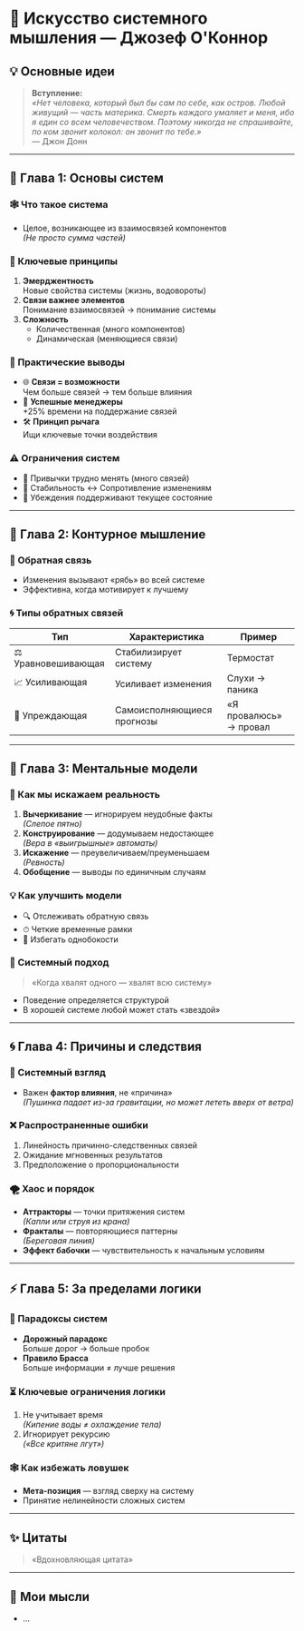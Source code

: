 # 📘 Искусство системного мышления — Джозеф О'Коннор

## 💡 Основные идеи

> **Вступление:**  
> _«Нет человека, который был бы сам по себе, как остров. Любой живущий — часть материка. Смерть каждого умаляет и меня, ибо я един со всем человечеством. Поэтому никогда не спрашивайте, по ком звонит колокол: он звонит по тебе.»_  
> — Джон Донн

---

## 🧩 Глава 1: Основы систем

### 🕸️ Что такое система
- Целое, возникающее из взаимосвязей компонентов  
  _(Не просто сумма частей)_

### 🔗 Ключевые принципы
1. **Эмерджентность**  
   Новые свойства системы (жизнь, водовороты)  
2. **Связи важнее элементов**  
   Понимание взаимосвязей → понимание системы  
3. **Сложность**  
   - Количественная (много компонентов)  
   - Динамическая (меняющиеся связи)

### 💼 Практические выводы
- 🌐 **Связи = возможности**  
  Чем больше связей → тем больше влияния  
- 👔 **Успешные менеджеры**  
  +25% времени на поддержание связей  
- 🛠️ **Принцип рычага**  
  Ищи ключевые точки воздействия  

### ⚠️ Ограничения систем
- 🔄 Привычки трудно менять (много связей)  
- 🏰 Стабильность ↔ Сопротивление изменениям  
- 💭 Убеждения поддерживают текущее состояние  

---

## 🔄 Глава 2: Контурное мышление

### 📶 Обратная связь
- Изменения вызывают «рябь» во всей системе  
- Эффективна, когда мотивирует к лучшему  

### 🌀 Типы обратных связей
| Тип | Характеристика | Пример |
|-----|----------------|--------|
| ⚖️ Уравновешивающая | Стабилизирует систему | Термостат |
| 📈 Усиливающая | Усиливает изменения | Слухи → паника |
| 🔮 Упреждающая | Самоисполняющиеся прогнозы | «Я провалюсь» → провал |

---

## 🧠 Глава 3: Ментальные модели

### 📝 Как мы искажаем реальность
1. **Вычеркивание** — игнорируем неудобные факты  
   _(Слепое пятно)_  
2. **Конструирование** — додумываем недостающее  
   _(Вера в «выигрышные» автоматы)_  
3. **Искажение** — преувеличиваем/преуменьшаем  
   _(Ревность)_  
4. **Обобщение** — выводы по единичным случаям  

### 💡 Как улучшить модели
- 🔍 Отслеживать обратную связь  
- ⏱ Четкие временные рамки  
- 🧩 Избегать однобокости  

### 🌟 Системный подход
> «Когда хвалят одного — хвалят всю систему»  
- Поведение определяется структурой  
- В хорошей системе любой может стать «звездой»  

---

## 🌀 Глава 4: Причины и следствия

### 📝 Системный взгляд
- Важен **фактор влияния**, не «причина»  
  _(Пушинка падает из-за гравитации, но может лететь вверх от ветра)_  

### ❌ Распространенные ошибки
1. Линейность причинно-следственных связей  
2. Ожидание мгновенных результатов  
3. Предположение о пропорциональности  

### 🌪️ Хаос и порядок
- **Аттракторы** — точки притяжения систем  
  _(Капли или струя из крана)_  
- **Фракталы** — повторяющиеся паттерны  
  _(Береговая линия)_  
- **Эффект бабочки** — чувствительность к начальным условиям  

---

## ⚡ Глава 5: За пределами логики

### 🤯 Парадоксы систем
- **Дорожный парадокс**  
  Больше дорог → больше пробок  
- **Правило Брасса**  
  Больше информации ≠ лучше решения  

### ⏳ Ключевые ограничения логики
1. Не учитывает время  
   _(Кипение воды ≠ охлаждение тела)_  
2. Игнорирует рекурсию  
   _(«Все критяне лгут»)_  

### 🕸️ Как избежать ловушек
- **Мета-позиция** — взгляд сверху на систему  
- Принятие нелинейности сложных систем  

---

## ✨ Цитаты
> «Вдохновляющая цитата»

---

## 🤔 Мои мысли
- ...